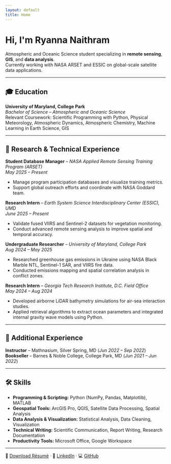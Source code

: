 ```yaml
---
layout: default
title: Home
---
```


# Hi, I'm Ryanna Naithram
Atmospheric and Oceanic Science student specializing in **remote sensing**, **GIS**, and **data analysis**.  
Currently working with NASA ARSET and ESSIC on global-scale satellite data applications.

---

## 🎓 Education
**University of Maryland, College Park**  
*Bachelor of Science – Atmospheric and Oceanic Science*  
Relevant Coursework: Scientific Programming with Python, Physical Meteorology, Atmospheric Dynamics, Atmospheric Chemistry, Machine Learning in Earth Science, GIS

---

## 🔬 Research & Technical Experience

**Student Database Manager** – *NASA Applied Remote Sensing Training Program (ARSET)*  
*May 2025 – Present*  
- Manage program participation databases and visualize training metrics.  
- Support global outreach efforts and coordinate with NASA Goddard team.  

**Research Intern** – *Earth System Science Interdisciplinary Center (ESSIC), UMD*  
*June 2025 – Present*  
- Validate fused VIIRS and Sentinel-2 datasets for vegetation monitoring.  
- Conduct advanced remote sensing analysis to improve spatial and temporal accuracy.  

**Undergraduate Researcher** – *University of Maryland, College Park*  
*Aug 2024 – May 2025*  
- Researched greenhouse gas emissions in Ukraine using NASA Black Marble NTL, Sentinel-1 SAR, and VIIRS fire data.  
- Conducted emissions mapping and spatial correlation analysis in conflict zones.  

**Research Intern** – *Georgia Tech Research Institute, D.C. Field Office*  
*May 2024 – Aug 2024*  
- Developed airborne LiDAR bathymetry simulations for air-sea interaction studies.  
- Applied retrieval algorithms to extract ocean parameters and integrated internal gravity wave models using Python.

---

## 💼 Additional Experience
**Instructor** – Mathnasium, Silver Spring, MD (*Jun 2022 – Sep 2022*)  
**Bookseller** – Barnes & Noble College, College Park, MD (*Jun 2021 – Jun 2022*)  

---

## 🛠 Skills

- **Programming & Scripting:** Python (NumPy, Pandas, Matplotlib), MATLAB  
- **Geospatial Tools:** ArcGIS Pro, QGIS, Satellite Data Processing, Spatial Analysis  
- **Data Analysis & Visualization:** Statistical Analysis, Data Cleaning, Visualization  
- **Technical Writing:** Scientific Communication, Report Writing, Research Documentation  
- **Productivity Tools:** Microsoft Office, Google Workspace  

---

📄 [Download Résumé](resume.pdf) · 🔗 [LinkedIn](your-linkedin-url) · 💻 [GitHub](https://github.com/ryannanaithram)
